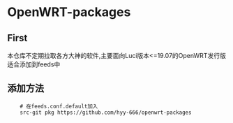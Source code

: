 # OpenWRT-packages

## First

本仓库不定期拉取各方大神的软件,主要面向Luci版本<=19.07的OpenWRT发行版适合添加到feeds中

## 添加方法

```Brach
    # 在feeds.conf.default加入
    src-git pkg https://github.com/hyy-666/openwrt-packages
 ```
